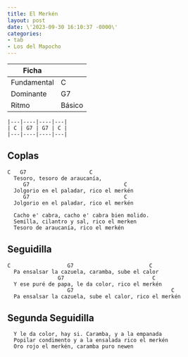 ```yaml
---
title: El Merkén
layout: post
date: \'2023-09-30 16:10:37 -0000\'
categories:
- tab
- Los del Mapocho
---
```


| Ficha       |        |
|-------------|--------|
| Fundamental | C      |
| Dominante   | G7     |
| Ritmo       | Básico |


~~~
|---|----|----|---|
| C | G7 | G7 | C |
|---|----|----|---|
~~~

## Coplas

~~~
C   G7                    C
  Tesoro, tesoro de araucanía,
     G7                              C
  Jolgorio en el paladar, rico el merkén
     G7                              C
  Jolgorio en el paladar, rico el merkén
~~~

~~~
  Cacho e' cabra, cacho e' cabra bien molido.
  Semilla, cilantro y sal, rico el merken
  Tesoro de araucanía, rico el merkén
~~~

## Seguidilla

~~~
C                  G7                        C
  Pa ensalsar la cazuela, caramba, sube el calor
                G7                            C
  Y ese puré de papa, le da color, rico el merkén
                   G7                               C
  Pa ensalsar la cazuela, sube el calor, rico el merkén
~~~

## Segunda Seguidilla

~~~
  Y le da color, hay si. Caramba, y a la empanada
  Popilar condimento y a la ensalada rico el merkén
  Oro rojo el merkén, caramba puro newen
~~~

